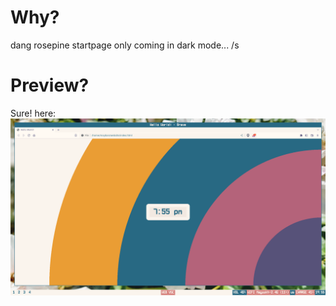 # Why?
dang rosepine startpage only coming in dark mode... /s

# Preview?
Sure! here:
![Rose Pine Dawn](https://raw.githubusercontent.com/cement-drinker/website/master/repo_assets/1673187931_grim.png)
